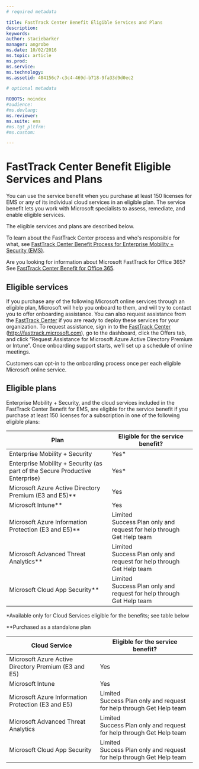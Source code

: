 ```yaml
---
# required metadata

title: FastTrack Center Benefit Eligible Services and Plans
description:
keywords:
author: staciebarker
manager: angrobe
ms.date: 10/02/2016
ms.topic: article
ms.prod:
ms.service:
ms.technology:
ms.assetid: 484156c7-c3c4-469d-b718-9fa33d9d0ec2

# optional metadata

ROBOTS: noindex
#audience:
#ms.devlang:
ms.reviewer:
ms.suite: ems
#ms.tgt_pltfrm:
#ms.custom:

---
```


# FastTrack Center Benefit Eligible Services and Plans
You can use the service benefit when you purchase at least 150 licenses for EMS or any of its individual cloud services in an eligible plan. The service benefit lets you work with Microsoft specialists to assess, remediate, and enable eligible services.

The eligible services and plans are described below.

To learn about the FastTrack Center process and who's responsible for what, see [FastTrack Center Benefit Process for Enterprise Mobility + Security (EMS)](fasttrack-center-benefit-process-for-enterprise-mobility-suite-ems.md).

Are you looking for information about Microsoft FastTrack for Office 365? See [FastTrack Center Benefit for Office 365](https://technet.microsoft.com/library/office-365-onboarding-benefit.aspx).

## Eligible services
If you purchase any of the following Microsoft online services through an eligible plan, Microsoft will help you onboard to them, and will try to contact you to offer onboarding assistance. You can also request assistance from the [FastTrack Center](http://fasttrack.microsoft.com/) if you are ready to deploy these services for your organization. To request assistance, sign in to the [FastTrack Center](http://fasttrack.microsoft.com/) (http://fasttrack.microsoft.com), go to the dashboard, click the Offers tab, and click “Request Assistance for Microsoft Azure Active Directory Premium or Intune”. Once onboarding support starts, we’ll set up a schedule of online meetings.

Customers can opt-in to the onboarding process once per each eligible Microsoft online service.

## Eligible plans
Enterprise Mobility + Security, and the cloud services included in the FastTrack Center Benefit for EMS, are eligible for the service benefit if you purchase at least 150 licenses for a subscription in one of the following eligible plans:

|Plan|Eligible for the service benefit?|
|--------|-------------------------------------|
|Enterprise Mobility + Security|Yes*|
|Enterprise Mobility + Security (as part of the Secure Productive Enterprise)|Yes*|
|Microsoft Azure Active Directory Premium (E3 and E5)**|Yes|
|Microsoft Intune**|Yes|
|Microsoft Azure Information Protection (E3 and E5)**|Limited</br>Success Plan only and request for help through Get Help team|
|Microsoft Advanced Threat Analytics**|Limited</br>Success Plan only and request for help through Get Help team|
|Microsoft Cloud App Security**|Limited</br>Success Plan only and request for help through Get Help team|

*Available only for Cloud Services eligible for the benefits; see table below

**Purchased as a standalone plan

|Cloud Service|Eligible for the service benefit?|
|--------|-------------------------------------|
|Microsoft Azure Active Directory Premium (E3 and E5)|Yes|
|Microsoft Intune|Yes|
|Microsoft Azure Information Protection (E3 and E5)|Limited</br>Success Plan only and request for help through Get Help team|
|Microsoft Advanced Threat Analytics|Limited</br>Success Plan only and request for help through Get Help team|
|Microsoft Cloud App Security|Limited</br>Success Plan only and request for help through Get Help team|
